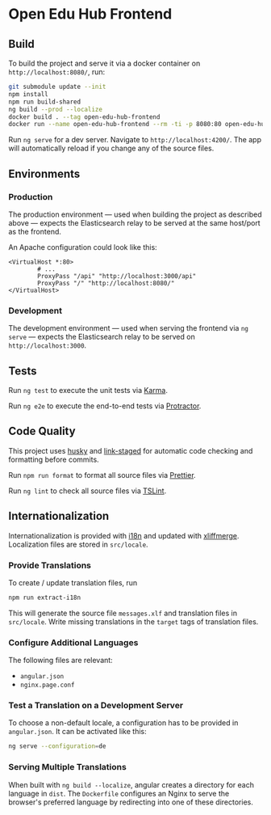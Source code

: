 # Open Edu Hub Frontend

## Build

To build the project and serve it via a docker container on `http://localhost:8080/`, run:

```bash
git submodule update --init
npm install
npm run build-shared
ng build --prod --localize
docker build . --tag open-edu-hub-frontend
docker run --name open-edu-hub-frontend --rm -ti -p 8080:80 open-edu-hub-frontend
```

Run `ng serve` for a dev server. Navigate to `http://localhost:4200/`. The app will automatically
reload if you change any of the source files.

## Environments

### Production

The production environment — used when building the project as described above — expects the
Elasticsearch relay to be served at the same host/port as the frontend.

An Apache configuration could look like this:

```apacheconf
<VirtualHost *:80>
        # ...
        ProxyPass "/api" "http://localhost:3000/api"
        ProxyPass "/" "http://localhost:8080/"
</VirtualHost>
```

### Development

The development environment — used when serving the frontend via `ng serve` — expects the
Elasticsearch relay to be served on `http://localhost:3000`.

## Tests

Run `ng test` to execute the unit tests via [Karma](https://karma-runner.github.io).

Run `ng e2e` to execute the end-to-end tests via [Protractor](http://www.protractortest.org/).

## Code Quality

This project uses [husky](https://github.com/typicode/husky) and
[link-staged](https://github.com/okonet/lint-staged) for automatic code checking and formatting
before commits.

Run `npm run format` to format all source files via [Prettier](https://prettier.io/).

Run `ng lint` to check all source files via [TSLint](https://palantir.github.io/tslint/).

## Internationalization

Internationalization is provided with [i18n](https://angular.io/guide/i18n) and updated with
[xliffmerge](https://github.com/martinroob/ngx-i18nsupport/wiki/Tutorial-for-using-xliffmerge-with-angular-cli).
Localization files are stored in `src/locale`.

### Provide Translations

To create / update translation files, run

```bash
npm run extract-i18n
```

This will generate the source file `messages.xlf` and translation files in `src/locale`.
Write missing translations in the `target` tags of translation files.

### Configure Additional Languages

The following files are relevant:

-   `angular.json`
-   `nginx.page.conf`

### Test a Translation on a Development Server

To choose a non-default locale, a configuration has to be provided in `angular.json`. It can be
activated like this:

```bash
ng serve --configuration=de
```

### Serving Multiple Translations

When built with `ng build --localize`, angular creates a directory for each language in `dist`. The
`Dockerfile` configures an Nginx to serve the browser's preferred language by redirecting into one
of these directories.
